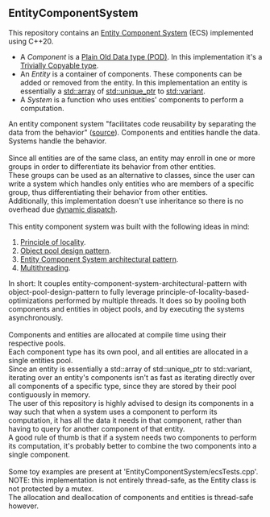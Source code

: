 ## EntityComponentSystem
This repository contains an [Entity Component System](https://en.wikipedia.org/wiki/Entity_component_system) (ECS) implemented using C++20.
- A <em>Component</em> is a [Plain Old Data type (POD)](https://en.wikipedia.org/wiki/Passive_data_structure). In this implementation it's a [Trivially Copyable type](https://en.cppreference.com/w/cpp/named_req/TriviallyCopyable).
- An <em>Entity</em> is a container of components. These components can be added or removed from the entity. In this implementation an entity is essentially a [std::array](https://en.cppreference.com/w/cpp/container/array) of [std::unique_ptr](https://en.cppreference.com/w/cpp/memory/unique_ptr) to [std::variant](https://en.cppreference.com/w/cpp/utility/variant).
- A <em>System</em> is a function who uses entities' components to perform a computation.

An entity component system "facilitates code reusability by separating the data from the behavior" ([source](https://www.simplilearn.com/entity-component-system-introductory-guide-article)). Components and entities handle the data. Systems handle the behavior.<br><br>Since all entities are of the same class, an entity may enroll in one or more groups in order to differentiate its behavior from other entities.<br>These groups can be used as an alternative to classes, since the user can write a system which handles only entities who are members of a specific group, thus differentiating their behavior from other entities.<br>Additionally, this implementation doesn't use inheritance so there is no overhead due [dynamic dispatch](https://en.wikipedia.org/wiki/Dynamic_dispatch#C++_implementation). <br><br>This entity component system was built with the following ideas in mind:<br>
1. [Principle of locality](https://en.wikipedia.org/wiki/Locality_of_reference).
2. [Object pool design pattern](https://en.wikipedia.org/wiki/Object_pool_pattern).
3. [Entity Component System architectural pattern](https://en.wikipedia.org/wiki/Entity_component_system).
4. [Multithreading](https://en.wikipedia.org/wiki/Multithreading_(computer_architecture)).

In short: It couples entity-component-system-architectural-pattern with object-pool-design-pattern to fully leverage principle-of-locality-based-optimizations performed by multiple threads.
It does so by pooling both components and entities in object pools, and by executing the systems asynchronously.<br><br>Components and entities are allocated at compile time using their respective pools. <br>Each component type has its own pool, and all entities are allocated in a single entities pool. <br>Since an entity is essentially a std::array of std::unique_ptr to std::variant, iterating over an entity's components isn't as fast as iterating directly over all components of a specific type, since they are stored by their pool contiguously in memory.<br>The user of this repository is highly advised to design its components in a way such that when a system uses a component to perform its computation, it has all the data it needs in that component, rather than having to query for another component of that entity.<br>A good rule of thumb is that if a system needs two components to perform its computation, it's probably better to combine the two components into a single component.<br><br>Some toy examples are present at 'EntityComponentSystem/ecsTests.cpp'.<br>NOTE: this implementation is not entirely thread-safe, as the Entity class is not protected by a mutex.<br>The allocation and deallocation of components and entities is thread-safe however. 
